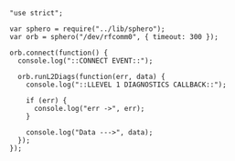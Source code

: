     "use strict";

    var sphero = require("../lib/sphero");
    var orb = sphero("/dev/rfcomm0", { timeout: 300 });

    orb.connect(function() {
      console.log("::CONNECT EVENT::");

      orb.runL2Diags(function(err, data) {
        console.log("::LLEVEL 1 DIAGNOSTICS CALLBACK::");

        if (err) {
          console.log("err ->", err);
        }

        console.log("Data --->", data);
      });
    });
